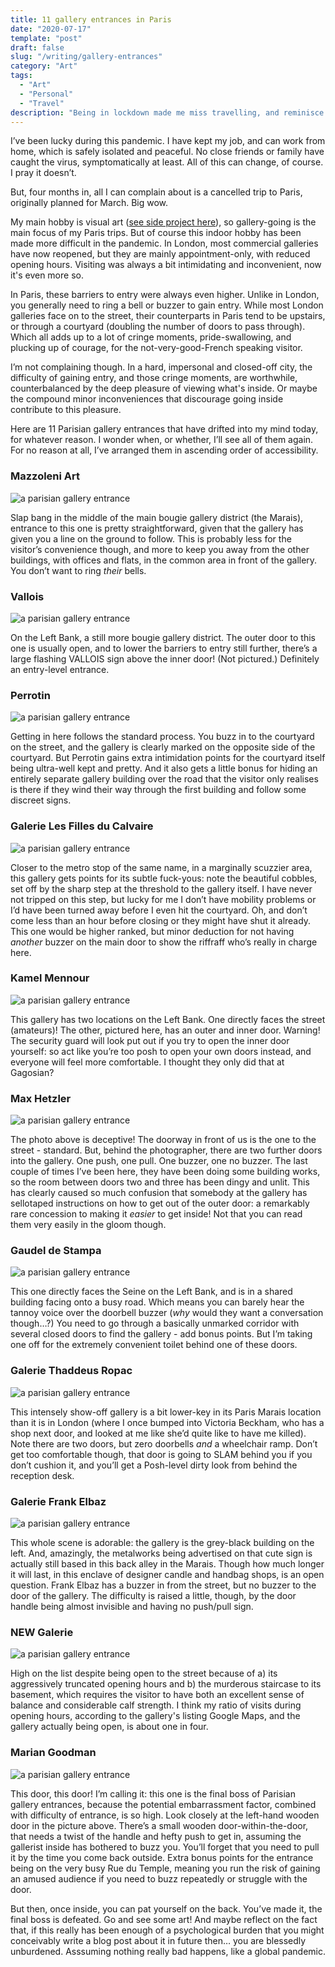 ```yaml
---
title: 11 gallery entrances in Paris
date: "2020-07-17"
template: "post"
draft: false
slug: "/writing/gallery-entrances" 
category: "Art"
tags:
  - "Art"
  - "Personal"
  - "Travel"
description: "Being in lockdown made me miss travelling, and reminisce about intimidating entrances to commercial galleries in Paris. So I ranked them."
---
```


I’ve been lucky during this pandemic. I have kept my job, and can work from home, which is safely isolated and peaceful. No close friends or family have caught the virus, symptomatically at least. All of this can change, of course. I pray it doesn’t.

But, four months in, all I can complain about is a cancelled trip to Paris, originally planned for March. Big wow.

My main hobby is visual art ([see side project here](http://artangled.com/)), so gallery-going is the main focus of my Paris trips. But of course this indoor hobby has been made more difficult in the pandemic. In London, most commercial galleries have now reopened, but they are mainly appointment-only, with reduced opening hours. Visiting was always a bit intimidating and inconvenient, now it's even more so.

In Paris, these barriers to entry were always even higher. Unlike in London, you generally need to ring a bell or buzzer to gain entry. While most London galleries face on to the street, their counterparts in Paris tend to be upstairs, or through a courtyard (doubling the number of doors to pass through). Which all adds up to a lot of cringe moments, pride-swallowing, and plucking up of courage, for the not-very-good-French speaking visitor.

I’m not complaining though. In a hard, impersonal and closed-off city, the difficulty of gaining entry, and those cringe moments, are worthwhile, counterbalanced by the deep pleasure of viewing what's inside. Or maybe the compound minor inconveniences that discourage going inside contribute to this pleasure.

Here are 11 Parisian gallery entrances that have drifted into my mind today, for whatever reason. I wonder when, or whether, I’ll see all of them again. For no reason at all, I’ve arranged them in ascending order of accessibility.

### Mazzoleni Art

![a parisian gallery entrance](/media/gallery-entrances-1.jpg)

Slap bang in the middle of the main bougie gallery district (the Marais), entrance to this one is pretty straightforward, given that the gallery has given you a line on the ground to follow. This is probably less for the visitor’s convenience though, and more to keep you away from the other buildings, with offices and flats, in the common area in front of the gallery. You don’t want to ring *their* bells.

### Vallois

![a parisian gallery entrance](/media/gallery-entrances-2.jpg)

On the Left Bank, a still more bougie gallery district. The outer door to this one is usually open, and to lower the barriers to entry still further, there’s a large flashing VALLOIS sign above the inner door! (Not pictured.) Definitely an entry-level entrance.

### Perrotin

![a parisian gallery entrance](/media/gallery-entrances-3.jpg)

Getting in here follows the standard process. You buzz in to the courtyard on the street, and the gallery is clearly marked on the opposite side of the courtyard. But Perrotin gains extra intimidation points for the courtyard itself being ultra-well kept and pretty. And it also gets a little bonus for hiding an entirely separate gallery building over the road that the visitor only realises is there if they wind their way through the first building and follow some discreet signs.

### Galerie Les Filles du Calvaire

![a parisian gallery entrance](/media/gallery-entrances-4.jpg)

Closer to the metro stop of the same name, in a marginally scuzzier area, this gallery gets points for its subtle fuck-yous: note the beautiful cobbles, set off by the sharp step at the threshold to the gallery itself. I have never not tripped on this step, but lucky for me I don’t have mobility problems or I’d have been turned away before I even hit the courtyard. Oh, and don’t come less than an hour before closing or they might have shut it already. This one would be higher ranked, but minor deduction for not having *another* buzzer on the main door to show the riffraff who’s really in charge here.

### Kamel Mennour

![a parisian gallery entrance](/media/gallery-entrances-5.jpg)

This gallery has two locations on the Left Bank. One directly faces the street (amateurs)! The other, pictured here, has an outer and inner door. Warning! The security guard will look put out if you try to open the inner door yourself: so act like you’re too posh to open your own doors instead, and everyone will feel more comfortable. I thought they only did that at Gagosian?

### Max Hetzler

![a parisian gallery entrance](/media/gallery-entrances-6.jpg)

The photo above is deceptive! The doorway in front of us is the one to the street - standard. But, behind the photographer, there are two further doors into the gallery. One push, one pull. One buzzer, one no buzzer. The last couple of times I’ve been here, they have been doing some building works, so the room between doors two and three has been dingy and unlit. This has clearly caused so much confusion that somebody at the gallery has sellotaped instructions on how to get out of the outer door: a remarkably rare concession to making it *easier* to get inside! Not that you can read them very easily in the gloom though.

### Gaudel de Stampa

![a parisian gallery entrance](/media/gallery-entrances-7.jpg)

This one directly faces the Seine on the Left Bank, and is in a shared building facing onto a busy road. Which means you can barely hear the tannoy voice over the doorbell buzzer (*why* would they want a conversation though…?) You need to go through a basically unmarked corridor with several closed doors to find the gallery - add bonus points. But I’m taking one off for the extremely convenient toilet behind one of these doors.

### Galerie Thaddeus Ropac

![a parisian gallery entrance](/media/gallery-entrances-8.jpg)

This intensely show-off gallery is a bit lower-key in its Paris Marais location than it is in London (where I once bumped into Victoria Beckham, who has a shop next door, and looked at me like she’d quite like to have me killed). Note there are two doors, but zero doorbells *and* a wheelchair ramp. Don’t get too comfortable though, that door is going to SLAM behind you if you don’t cushion it, and you’ll get a Posh-level dirty look from behind the reception desk.

### Galerie Frank Elbaz

![a parisian gallery entrance](/media/gallery-entrances-9.jpg)

This whole scene is adorable: the gallery is the grey-black building on the left. And, amazingly, the metalworks being advertised on that cute sign is actually still based in this back alley in the Marais. Though how much longer it will last, in this enclave of designer candle and handbag shops, is an open question. Frank Elbaz has a buzzer in from the street, but no buzzer to the door of the gallery. The difficulty is raised a little, though, by the door handle being almost invisible and having no push/pull sign.

### NEW Galerie

![a parisian gallery entrance](/media/gallery-entrances-10.jpg)

High on the list despite being open to the street because of a) its aggressively truncated opening hours and b) the murderous staircase to its basement, which requires the visitor to have both an excellent sense of balance and considerable calf strength. I think my ratio of visits during opening hours, according to the gallery's listing Google Maps, and the gallery actually being open, is about one in four.

### Marian Goodman

![a parisian gallery entrance](/media/gallery-entrances-11.jpg)

This door, this door! I’m calling it: this one is the final boss of Parisian gallery entrances, because the potential embarrassment factor, combined with difficulty of entrance, is so high. Look closely at the left-hand wooden door in the picture above. There’s a small wooden door-within-the-door, that needs a twist of the handle and hefty push to get in, assuming the gallerist inside has bothered to buzz you. You’ll forget that you need to pull it by the time you come back outside. Extra bonus points for the entrance being on the very busy Rue du Temple, meaning you run the risk of gaining an amused audience if you need to buzz repeatedly or struggle with the door.

But then, once inside, you can pat yourself on the back. You’ve made it, the final boss is defeated. Go and see some art! And maybe reflect on the fact that, if this really has been enough of a psychological burden that you might conceivably write a blog post about it in future then… you are blessedly unburdened. Asssuming nothing really bad happens, like a global pandemic.
